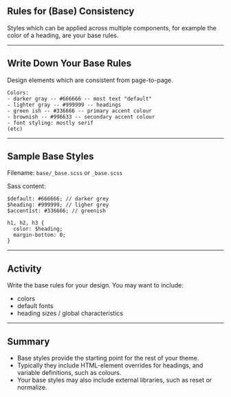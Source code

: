 ## Rules for (Base) Consistency

Styles which can be applied across multiple components, for example the color of a heading, are your base rules.


---------
## Write Down Your Base Rules

Design elements which are consistent from page-to-page.

````
Colors:
- darker gray -- #666666 -- most text "default"
- lighter gray -- #999999 -- headings
- green ish -- #336666 -- primary accent colour
- brownish -- #996633 -- secondary accent colour
- font styling: mostly serif
(etc)
````

--------
## Sample Base Styles

Filename: ``base/_base.scss`` or ``_base.scss``

Sass content:

````
$default: #666666; // darker grey
$heading: #999999; // ligher grey
$accent1st: #336666; // greenish

h1, h2, h3 {
  color: $heading;
  margin-bottom: 0;
}
````

--------
## Activity

Write the base rules for your design. You may want to include:

- colors
- default fonts
- heading sizes / global characteristics

--------
## Summary

- Base styles provide the starting point for the rest of your theme.
- Typically they include HTML-element overrides for headings, and variable definitions, such as colours.
- Your base styles may also include external libraries, such as reset or normalize.